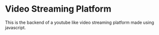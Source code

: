 # Video Streaming Platform

This is the backend of a youtube like video streaming platform made using javascript.